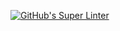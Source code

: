 [![GitHub's Super Linter](https://github.com/shahdel/ICS3U-Unit1-03-CPP/workflows/GitHub's%20Super%20Linter/badge.svg)](https://github.com/shahdel/ICS3U-Unit1-03-CPP/actions)
